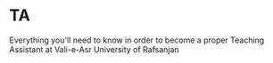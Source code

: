 # TA
Everything you'll need to know in order to become a proper Teaching Assistant at Vali-e-Asr University of Rafsanjan

